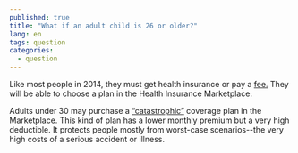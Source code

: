 ```yaml
---
published: true
title: "What if an adult child is 26 or older?"
lang: en
tags: question
categories:
  - question
---
```


Like most people in 2014, they must get health insurance or pay a [fee.](/what-if-someone-doesnt-have-health-coverage-in-2014/) They will be able to choose a plan in the Health Insurance Marketplace.

Adults under 30 may purchase a [“catastrophic”](/can-i-buy-a-catastrophic-plan/) coverage plan in the Marketplace. This kind of plan has a lower monthly premium but a very high deductible. It protects people mostly from worst-case scenarios--the very high costs of a serious accident or illness. 
